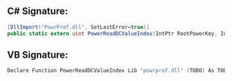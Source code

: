 
## C# Signature:
```cs
[DllImport("PowrProf.dll", SetLastError=true)]
public static extern uint PowerReadDCValueIndex(IntPtr RootPowerKey, IntPtr SchemeGuid, IntPtr SubGroupOfPowerSettingGuid, IntPtr PowerSettingGuid, ref UInt32 DcValueIndex);
```

## VB Signature:
```cs
Declare Function PowerReadDCValueIndex Lib "powrprof.dll" (TODO) As TODO
```
